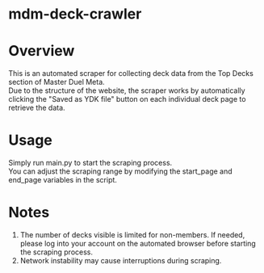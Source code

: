 # mdm-deck-crawler

# Overview
This is an automated scraper for collecting deck data from the Top Decks section of Master Duel Meta.<br>
Due to the structure of the website, the scraper works by automatically clicking the "Saved as YDK file" button on each individual deck page to retrieve the data.

# Usage
Simply run main.py to start the scraping process.<br>
You can adjust the scraping range by modifying the start_page and end_page variables in the script.

# Notes
1. The number of decks visible is limited for non-members. If needed, please log into your account on the automated browser before starting the scraping process.<br>
2. Network instability may cause interruptions during scraping.
